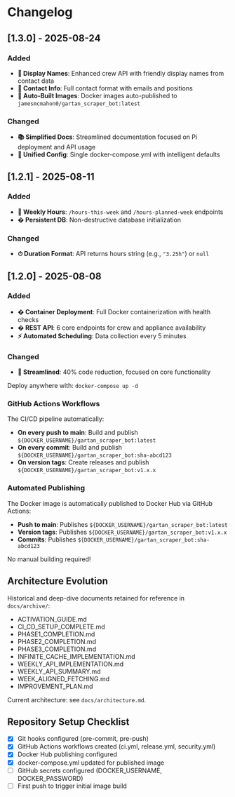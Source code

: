 # Changelog

## [1.3.0] - 2025-08-24

### Added
- **👥 Display Names**: Enhanced crew API with friendly display names from contact data
- **📧 Contact Info**: Full contact format with emails and positions
- **🐳 Auto-Built Images**: Docker images auto-published to `jamesmcmahon0/gartan_scraper_bot:latest`

### Changed  
- **📚 Simplified Docs**: Streamlined documentation focused on Pi deployment and API usage
- **🔧 Unified Config**: Single docker-compose.yml with intelligent defaults

## [1.2.1] - 2025-08-11

### Added
- **📅 Weekly Hours**: `/hours-this-week` and `/hours-planned-week` endpoints
- **� Persistent DB**: Non-destructive database initialization

### Changed
- **⏱ Duration Format**: API returns hours string (e.g., `"3.25h"`) or `null`

## [1.2.0] - 2025-08-08

### Added
- **� Container Deployment**: Full Docker containerization with health checks
- **� REST API**: 6 core endpoints for crew and appliance availability  
- **⚡ Automated Scheduling**: Data collection every 5 minutes

### Changed
- **🧹 Streamlined**: 40% code reduction, focused on core functionality

Deploy anywhere with: `docker-compose up -d`

### GitHub Actions Workflows

The CI/CD pipeline automatically:

- **On every push to main**: Build and publish `${DOCKER_USERNAME}/gartan_scraper_bot:latest`
- **On every commit**: Build and publish `${DOCKER_USERNAME}/gartan_scraper_bot:sha-abcd123`
- **On version tags**: Create releases and publish `${DOCKER_USERNAME}/gartan_scraper_bot:v1.x.x`

### Automated Publishing

The Docker image is automatically published to Docker Hub via GitHub Actions:
- **Push to main**: Publishes `${DOCKER_USERNAME}/gartan_scraper_bot:latest`
- **Version tags**: Publishes `${DOCKER_USERNAME}/gartan_scraper_bot:v1.x.x`
- **Commits**: Publishes `${DOCKER_USERNAME}/gartan_scraper_bot:sha-abcd123`

No manual building required!

## Architecture Evolution

Historical and deep-dive documents retained for reference in `docs/archive/`:

- ACTIVATION_GUIDE.md
- CI_CD_SETUP_COMPLETE.md
- PHASE1_COMPLETION.md
- PHASE2_COMPLETION.md
- PHASE3_COMPLETION.md
- INFINITE_CACHE_IMPLEMENTATION.md
- WEEKLY_API_IMPLEMENTATION.md
- WEEKLY_API_SUMMARY.md
- WEEK_ALIGNED_FETCHING.md
- IMPROVEMENT_PLAN.md

Current architecture: see `docs/architecture.md`.

## Repository Setup Checklist

- [x] Git hooks configured (pre-commit, pre-push)
- [x] GitHub Actions workflows created (ci.yml, release.yml, security.yml)
- [x] Docker Hub publishing configured
- [x] docker-compose.yml updated for published image
- [ ] GitHub secrets configured (DOCKER_USERNAME, DOCKER_PASSWORD)
- [ ] First push to trigger initial image build